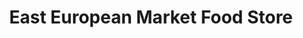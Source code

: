 ---
title: "East European Market Food Store"
url: /state-college/east-european-market-food-store/
shop: convenience
---